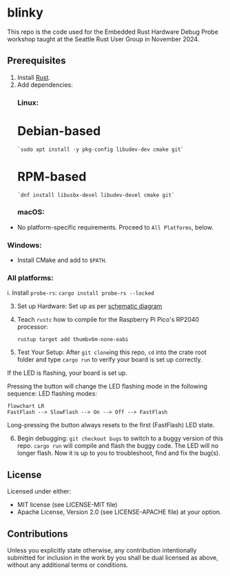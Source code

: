 # blinky

This repo is the code used for the Embedded Rust Hardware Debug Probe workshop taught at the
Seattle Rust User Group in November 2024.

## Prerequisites
1. Install [Rust](https://rust-lang.org/tools/install).
2. Add dependencies:
   ### Linux:
   # Debian-based
       `sudo apt install -y pkg-config libudev-dev cmake git`
   # RPM-based
       `dnf install libusbx-devel libudev-devel cmake git`

   ### macOS:
  * No platform-specific requirements.  Proceed to `All Platforms`, below.

   ### Windows:
  * Install CMake and add to `$PATH`.

   ### All platforms:
   i. Install `probe-rs`:
   `cargo install probe-rs --locked`

3. Set up Hardware:  Set up as per [schematic diagram](https://app.cirkitdesigner.com/project/c8efdf17-e924-4550-8c7a-da5c56bd626e)

4. Teach `rustc` how to compile for the Raspberry Pi Pico's RP2040 processor:
   ```
   rustup target add thumbv6m-none-eabi
   ```

5. Test Your Setup:
   After `git clone`ing this repo, `cd` into the crate root folder and type `cargo run` to verify your
   board is set up correctly.

If the LED is flashing, your board is set up.

Pressing the button will change the LED flashing mode in the following sequence:
LED flashing modes:
```mermaid
flowchart LR
FastFlash --> SlowFlash --> On --> Off --> FastFlash
```

Long-pressing the button always resets to the first (FastFlash) LED state.

6. Begin debugging:
   `git checkout bugs` to switch to a buggy version of this repo.
   `cargo run` will compile and flash the buggy code.  The LED will no longer flash.  Now it is up to
   you to troubleshoot, find and fix the bug(s).

## License
Licensed under either:
* MIT license (see LICENSE-MIT file)
* Apache License, Version 2.0 (see LICENSE-APACHE file)
  at your option.

## Contributions
Unless you explicitly state otherwise, any contribution intentionally submitted for inclusion in the
work by you shall be dual licensed as above, without any additional terms or conditions.
